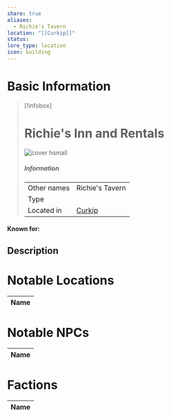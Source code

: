 ```yaml
---
share: true
aliases:
  - Richie's Tavern
location: "[[Curkip]]"
status: 
lore_type: location
icon: building
---
```

# Basic Information
> [!infobox]
> # Richie's Inn and Rentals
> ![cover hsmall](insertimage.png)
> ##### Information
> |   |  |
> | ---- | ---- |
> | Other names | Richie's Tavern|
> | Type | 
> | Located in | [Curkip](../Settlements/Curkip.md)|
#### Known for:
## Description
# Notable Locations
| Name |
| ---- |

# Notable NPCs
| Name |
| ---- |

# Factions
| Name |
| ---- |
